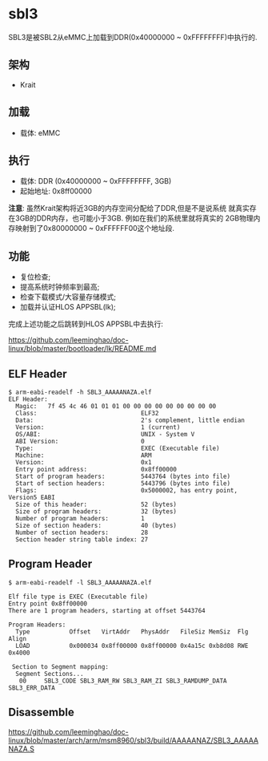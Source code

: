 sbl3
========================================

SBL3是被SBL2从eMMC上加载到DDR(0x40000000 ~ 0xFFFFFFFF)中执行的.

架构
----------------------------------------

* Krait

加载
----------------------------------------

* 载体: eMMC

执行
----------------------------------------

* 载体: DDR (0x40000000 ~ 0xFFFFFFFF, 3GB)
* 起始地址: 0x8ff00000

**注意**: 虽然Krait架构将近3GB的内存空间分配给了DDR,但是不是说系统
就真实存在3GB的DDR内存，也可能小于3GB. 例如在我们的系统里就将真实的
2GB物理内存映射到了0x80000000 ~ 0xFFFFFF00这个地址段.

功能
----------------------------------------

* 复位检查;
* 提高系统时钟频率到最高;
* 检查下载模式/大容量存储模式;
* 加载并认证HLOS APPSBL(lk);

完成上述功能之后跳转到HLOS APPSBL中去执行:

https://github.com/leeminghao/doc-linux/blob/master/bootloader/lk/README.md

ELF Header
----------------------------------------

```
$ arm-eabi-readelf -h SBL3_AAAAANAZA.elf
ELF Header:
  Magic:   7f 45 4c 46 01 01 01 00 00 00 00 00 00 00 00 00
  Class:                             ELF32
  Data:                              2's complement, little endian
  Version:                           1 (current)
  OS/ABI:                            UNIX - System V
  ABI Version:                       0
  Type:                              EXEC (Executable file)
  Machine:                           ARM
  Version:                           0x1
  Entry point address:               0x8ff00000
  Start of program headers:          5443764 (bytes into file)
  Start of section headers:          5443796 (bytes into file)
  Flags:                             0x5000002, has entry point, Version5 EABI
  Size of this header:               52 (bytes)
  Size of program headers:           32 (bytes)
  Number of program headers:         1
  Size of section headers:           40 (bytes)
  Number of section headers:         28
  Section header string table index: 27
```

Program Header
----------------------------------------

```
$ arm-eabi-readelf -l SBL3_AAAAANAZA.elf

Elf file type is EXEC (Executable file)
Entry point 0x8ff00000
There are 1 program headers, starting at offset 5443764

Program Headers:
  Type           Offset   VirtAddr   PhysAddr   FileSiz MemSiz  Flg Align
  LOAD           0x000034 0x8ff00000 0x8ff00000 0x4a15c 0xb8d08 RWE 0x4000

 Section to Segment mapping:
  Segment Sections...
   00     SBL3_CODE SBL3_RAM_RW SBL3_RAM_ZI SBL3_RAMDUMP_DATA SBL3_ERR_DATA
```

Disassemble
----------------------------------------

https://github.com/leeminghao/doc-linux/blob/master/arch/arm/msm8960/sbl3/build/AAAAANAZ/SBL3_AAAAANAZA.S
